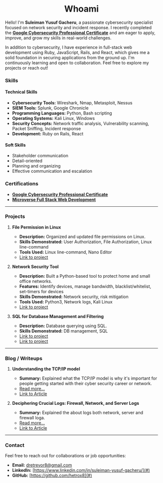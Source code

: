 
<h1 align='center'>Whoami</h1>

Hello! I'm **Suleiman Yusuf Gacheru**, a passionate cybersecurity specialist focused on network security and incident response. I recently completed the **[Google Cybersecurity Professional Certificate](#)** and am eager to apply, improve, and grow my skills in real-world challenges.

In addition to cybersecurity, I have experience in full-stack web development using Ruby, JavaScript, Rails, and React, which gives me a solid foundation in securing applications from the ground up. I'm continuously learning and open to collaboration. Feel free to explore my projects or reach out!

### Skills

#### Technical Skills
- **Cybersecurity Tools:** Wireshark, Nmap, Metasploit, Nessus  
- **SIEM Tools:** Splunk, Google Chronicle  
- **Programming Languages:** Python, Bash scripting  
- **Operating Systems:** Kali Linux, Windows  
- **Security Concepts:** Network traffic analysis, Vulnerability scanning, Packet Sniffing, Incident response  
- **Development:** Ruby on Rails, React

#### Soft Skills
- Stakeholder communication  
- Detail-oriented  
- Planning and organizing  
- Effective communication and escalation  

### Certifications
- **[Google Cybersecurity Professional Certificate](#)**  
- **[Microverse Full Stack Web Development](#)**

---

### Projects

1. **File Permission in Linux**  
   - **Description:** Organized and updated file permissions on Linux.  
   - **Skills Demonstrated:** User Authorization, File Authorization, Linux line-command  
   - **Tools Used:** Linux line-command, Nano Editor  
   - [Link to project](https://docs.google.com/document/d/1OYggC7cRxPZUjpwLurSWuYReROiVYnbt5pQ7H67Wfyc/edit?usp=sharing)

2. **Network Security Tool**  
   - **Description:** Built a Python-based tool to protect home and small office networks.  
   - **Features:** Identify devices, manage bandwidth, blacklist/whitelist, set-timers for devices  
   - **Skills Demonstrated:** Network security, risk mitigation  
   - **Tools Used:** Python3, Network logs, Kali Linux  
   - [Link to project](https://github.com/hetrox8/project.network-analysis.git)

3. **SQL for Database Management and Filtering**  
   - **Description:** Database querying using SQL.  
   - **Skills Demonstrated:** DB management, SQL  
   - [Link to project](https://docs.google.com/document/d/1pn_ql9LD2Y7_bV7GQV2iw68-JfdaJ4uM2H0X3pKFHPk/edit?usp=sharing)
   - [Link to project](https://docs.google.com/document/d/1KszAAJ8jXxzqzy6slTNlBlLhvlizHNxP3-WVrQ0Nzsk/edit?usp=sharing)
 

---

### Blog / Writeups

1. **Understanding the TCP/IP model**  
   - **Summary:** Explained what the TCP/IP model is why it's important for people getting started with their cyber security career or network.
   - [Read more...]()
   - [Link to Article](https://medium.com/@dretrevor8/understanding-the-tcp-ip-model-fc96f5176dbd)

2. **Deciphering Crucial Logs: Firewall, Network, and Server Logs**  
   - **Summary:** Explained the about logs both network, server and firewall loga.  
   - [Read more...](#)
   - [Link to Article](https://medium.com/@dretrevor8/deciphering-crucial-logs-firewall-network-and-server-logs-538f1b39c394)

---

### Contact

Feel free to reach out for collaborations or job opportunities:  
- **Email:** [dretrevor8@gmail.com](mailto:dretrevor8@gmail.com)  
- **LinkedIn:** [https://www.linkedin.com/in/suleiman-yusuf-gacheru/](#)  
- **GitHub:** [https://github.com/hetrox8](#)
